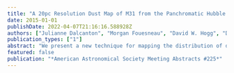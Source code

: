 ```yaml
---
title: "A 20pc Resolution Dust Map of M31 from the Panchromatic Hubble Andromeda Treasury (PHAT)"
date: 2015-01-01
publishDate: 2022-04-07T21:16:16.588928Z
authors: ["Julianne Dalcanton", "Morgan Fouesneau", "David W. Hogg", "Dustin Lang", "Adam K. Leroy", "Karl D. Gordon", "Karin Sandstrom", "Daniel R. Weisz", "Benjamin F. Williams", "Panchromatic Hubble Andromeda Treasury Team"]
publication_types: ["1"]
abstract: "We present a new technique for mapping the distribution of dust in external galaxies. We use near-infrared stellar photometry to measure the distribution of reddening with åisebox-0.5ex~20pc resolution in M31, using data from the Panchromatic Hubble Andromeda Treasury (PHAT). Specifically, we model the color-magnitude diagram of red giant branch stars as a combination of a narrow, unreddened foreground population and a background population that samples lines of sight through a log-normal distribution of extinction. We then fit the color-magnitude diagram to derive the median extinction, the dimensionless width of the log-normal, and the fraction of reddened stars, in 20pc bins. The maps show superb morphological agreement with other dust tracers (i.e., emission from dust and gas), but have a factor of >4 times better resolution, while providing a more direct measurement of the dust column. The fits are less robust at very low extinctions, where they become sensitive to the exact structure of the unreddened red giant branch. We diagnose a significant calibration issue with widely- used dust models, which overpredict the observed extinction by a factor of i̊sebox-0.5ex~2 when modeling the dust emission. Fixing this calibration error would significantly revise the dust budget in local galaxies. In contrast, our results agree well with extinctions predicted from the gas distribution, asssuming a standard Milky Way gas-to-dust ratio."
featured: false
publication: "*American Astronomical Society Meeting Abstracts #225*"
---
```


